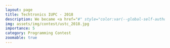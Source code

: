 ```yaml
---
layout: page
title: Techtronics IUPC - 2018
description: We became <a href="#" style="color:var(--global-self-author-color); pointer-events:none">champion</a> in Techtronics IUPC - 2018. The contest was hosted by USTC.
img: assets/img/contest/ustc_2018.jpg
importance: 5
category: Programming Contest
zoomable: true
---
```

